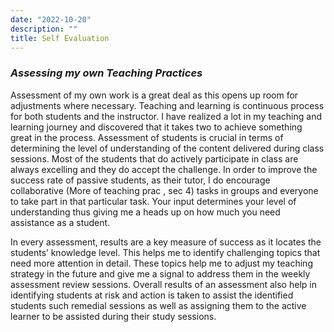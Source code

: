 ```yaml
---
date: "2022-10-20"
description: ""
title: Self Evaluation
---
```


### _Assessing my own Teaching Practices_

Assessment of my own work is a great deal as this opens up room for adjustments where necessary. Teaching and learning is continuous process for both students and the instructor. I have realized a lot in my teaching and learning journey and discovered that it takes two to achieve something great in the process.  Assessment of students is crucial in terms of determining the level of understanding of the content delivered during class sessions. Most of the students that do actively participate in class are always excelling and they do accept the challenge. In order to improve the success rate of passive students, as their tutor, I do encourage collaborative (More of teaching prac , sec 4) tasks in groups and everyone to take part in that particular task. Your input determines your level of understanding thus giving me a heads up on how much you need assistance as a student.

In every assessment, results are a key measure of success as it locates the students’ knowledge level. This helps me to identify challenging topics that need more attention in detail. These topics help me to adjust my teaching strategy in the future and give me a signal to address them in the weekly assessment review sessions. Overall results of an assessment also help in identifying students at risk and action is taken to assist the identified students such remedial sessions as well as assigning them to the active learner to be assisted during their study sessions. 